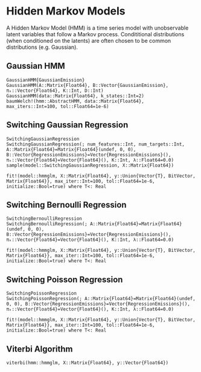 # Hidden Markov Models

A Hidden Markov Model (HMM) is a time series model with unobservable latent variables that follow a Markov process. Condititional distributions (when conditioned on the latents) are often chosen to be common distributions (e.g. Gaussian).

## Gaussian HMM
```@docs
GaussianHMM{GaussianEmission}
GaussianHMM(A::Matrix{Float64}, B::Vector{GaussianEmission}, πₖ::Vector{Float64}, K::Int, D::Int)
GaussianHMM(data::Matrix{Float64}, k_states::Int=2)
baumWelch!(hmm::AbstractHMM, data::Matrix{Float64}, max_iters::Int=100, tol::Float64=1e-6)
```


## Switching Gaussian Regression
```@docs
SwitchingGaussianRegression
SwitchingGaussianRegression(; num_features::Int, num_targets::Int, A::Matrix{Float64}=Matrix{Float64}(undef, 0, 0), B::Vector{RegressionEmissions}=Vector{RegressionEmissions}(), πₖ::Vector{Float64}=Vector{Float64}(), K::Int, λ::Float64=0.0)
sample(model::SwitchingGaussianRegression, X::Matrix{Float64})
```
```@docs; canonical=false
fit!(model::hmmglm, X::Matrix{Float64}, y::Union{Vector{T}, BitVector, Matrix{Float64}}, max_iter::Int=100, tol::Float64=1e-6, initialize::Bool=true) where T<: Real
```

## Switching Bernoulli Regression
```@docs
SwitchingBernoulliRegression
SwitchingBernoulliRegression(; A::Matrix{Float64}=Matrix{Float64}(undef, 0, 0), B::Vector{RegressionEmissions}=Vector{RegressionEmissions}(), πₖ::Vector{Float64}=Vector{Float64}(), K::Int, λ::Float64=0.0)
```
```@docs; canonical=false
fit!(model::hmmglm, X::Matrix{Float64}, y::Union{Vector{T}, BitVector, Matrix{Float64}}, max_iter::Int=100, tol::Float64=1e-6, initialize::Bool=true) where T<: Real
```

## Switching Poisson Regression
```@docs
SwitchingPoissonRegression
SwitchingPoissonRegression(; A::Matrix{Float64}=Matrix{Float64}(undef, 0, 0), B::Vector{RegressionEmissions}=Vector{RegressionEmissions}(), πₖ::Vector{Float64}=Vector{Float64}(), K::Int, λ::Float64=0.0)
```
```@docs; canonical=false
fit!(model::hmmglm, X::Matrix{Float64}, y::Union{Vector{T}, BitVector, Matrix{Float64}}, max_iter::Int=100, tol::Float64=1e-6, initialize::Bool=true) where T<: Real
```

## Viterbi Algorithm
```@docs
viterbi(hmm::hmmglm, X::Matrix{Float64}, y::Vector{Float64})
```

